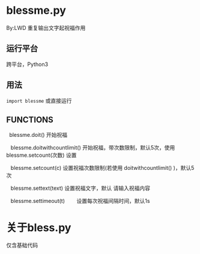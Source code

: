 # blessme.py
By:LWD
重复输出文字起祝福作用
## 运行平台
跨平台，Python3
## 用法
``import blessme``
或直接运行
## FUNCTIONS
    blessme.doit()
        开始祝福

    blessme.doitwithcountlimit()
        开始祝福，带次数限制，默认5次，使用 blessme.setcount(次数) 设置

    blessme.setcount(c)
        设置祝福次数限制(若使用 doitwithcountlimit() )，默认5次

    blessme.settext(text)
        设置祝福文字，默认 请输入祝福内容

    blessme.settimeout(t)
        设置每次祝福间隔时间，默认1s
# 关于bless.py
仅含基础代码
